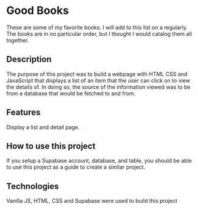 # Good Books

  These are some of my favorite books. I will add to this list on a regularly. The books are in no particular order, but I thought I would catalog them all together.

## Description

  The purpose of this project was to build a webpage with HTML CSS and JavaScript that displays a list of an item that the user can click on to view the details of. In doing so, the source of the information viewed was to be from a database that would be fetched to and from.
  
## Features

  Display a list and detail page.
  
## How to use this project

  If you setup a Supabase account, database, and table, you should be able to use this project as a guide to create a similar project.

## Technologies

  Vanilla JS, HTML, CSS and Supabase were used to build this project
